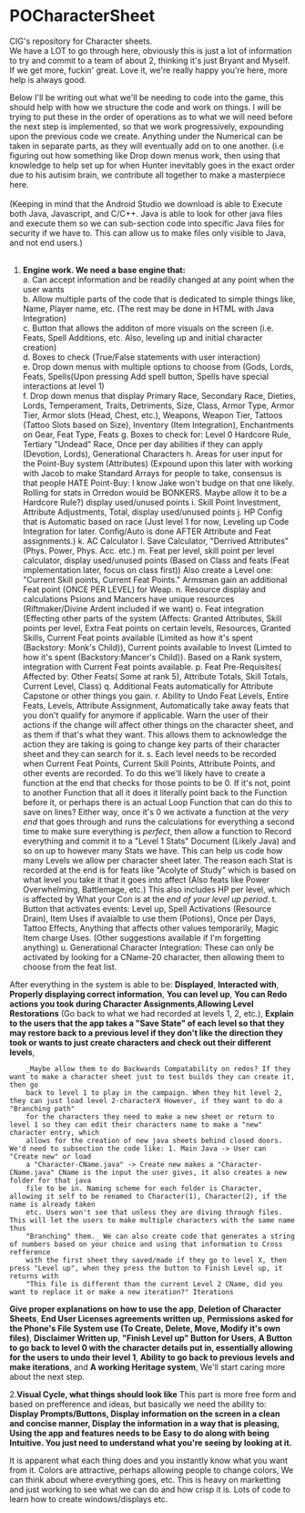 # POCharacterSheet
CIG's repository for Character sheets.<br>
We have a LOT to go through here, obviously this is just a lot of information to try and commit to a team of about 2, thinking it's just Bryant and Myself.
If we get more, fuckin' great. Love it, we're really happy you're here, more help is always good.<br>

Below I'll be writing out what we'll be needing to code into the game, this should help with how we structure the code and work on things. I will be trying
to put these in the order of operations as to what we will need before the next step is implemented, so that we work progressively, expounding upon the previous
code we create. Anything under the Numerical can be taken in separate parts, as they will eventually add on to one another. (i.e figuring out how something like
Drop down menus work, then using that knowledge to help set up for when Hunter inevitably goes in the exact order due to his autisim brain, we contribute all
together to make a masterpiece here.<br><br>
(Keeping in mind that the Android Studio we download is able to Execute both Java, Javascript, and C/C++. Java is able to look for other java files and
execute them so we can sub-section code into specific Java files for security if we have to. This can allow us to make files only visible to Java, and not
end users.)<br><br>

1. **Engine work. We need a base engine that:**<br>
  a. Can accept information and be readily changed at any point when the user wants<br>
  b. Allow multiple parts of the code that is dedicated to simple things like, Name, Player name, etc. (The rest may be done in HTML with Java Integration)<br>
  c. Button that allows the additon of more visuals on the screen (i.e. Feats, Spell Additions, etc. Also, leveling up and initial character creation)<br>
  d. Boxes to check (True/False statements with user interaction)<br>
  e. Drop down menus with multiple options to choose from (Gods, Lords, Feats, Spells(Upon pressing Add spell button, Spells have special interactions at
      level 1)  
   f. Drop down menus that display Primary Race, Secondary Race, Dieties, Lords, Temperament, Traits, Detriments, Size, Class, Armor Type, Armor Tier, Armor
      slots (Head, Chest, etc.), Weapons, Weapon Tier, Tattoos (Tattoo Slots based on Size), Inventory (Item Integration), Enchantments on Gear, Feat Type,
      Feats
  g. Boxes to check for: Level 0 Hardcore Rule, Tertiary "Undead" Race, Once per day abilities if they can apply (Devotion, Lords), Generational Characters
  h. Areas for user input for the Point-Buy system (Attributes) (Expound upon this later with working with Jacob to make Standard Arrays for people to take,
       consensus is that people HATE Point-Buy: I know Jake won't budge on that one likely. Rolling for stats in Orredon would be BONKERS. Maybe allow it to
       be a Hardcore Rule?) display used/unused points
  i. Skill Point Investment, Attribute Adjustments, Total, display used/unused points
  j. HP Config that is Automatic based on race (Just level 1 for now, Leveling up Code Integration for later. Config/Auto is done AFTER Attribute and Feat 
       assignments.)
  k. AC Calculator
  l. Save Calculator, "Derrived Attributes" (Phys. Power, Phys. Acc. etc.)
  m. Feat per level, skill point per level calculator, display used/unused points (Based on Class and feats (Feat implementation later, focus on class
        first)) Also create a Level one: "Current Skill points, Current Feat Points." Armsman gain an additional Feat point (ONCE PER LEVEL) for Weap.
  n. Resource display and calculations Psions and Mancers have unique resources (Riftmaker/Divine Ardent included if we want)
  o. Feat integration (Effecting other parts of the system (Affects: Granted Attributes, Skill points per level, Extra Feat points on certain levels,
        Resources, Granted Skills, Current Feat points available (Limited as how it's spent (Backstory: Monk's Child)), Current points available to Invest
        (Limted to how it's spent (Backstory:Mancer's Child)). Based on a Rank system, integration with Current Feat points available.
  p. Feat Pre-Requisites( Affected by: Other Feats( Some at rank 5), Attribute Totals, Skill Totals, Current Level, Class)
  q. Additional Feats automatically for Attribute Capstone or other things you gain.
  r. Ability to Undo Feat Levels, Entire Feats, Levels, Attribute Assignment, Automatically take away feats that you don't qualify for anymore if applicable.
        Warn the user of their actions if the change will affect other things on the character sheet, and as them if that's what they want. This allows them
        to acknowledge the action they are taking is going to change key parts of their character sheet and they can search for it.
  s. Each level needs to be recorded when Current Feat Points, Current Skill Points, Attribute Points, and other events are recorded. To do this we'll likely
        have to create a function at the end that checks for those points to be 0. If it's not, point to another Function that all it does it literally point
        back to the Function before it, or perhaps there is an actual Loop Function that can do this to save on lines? Either way, once it's 0 we activate
        a function at the _very end_ that goes through and runs the calculations for everything a second time to make sure everything is _perfect_, then
        allow a function to Record everything and commit it to a "Level 1 Stats" Document (Likely Java) and so on up to however many Stats we have. This can
        help us code how many Levels we allow per character sheet later. The reason each Stat is recorded at the end is for feats like "Acolyte of Study" 
        which is based on what level you take it that it goes into affect (Also feats like Power Overwhelming, Battlemage, etc.) This also includes HP per
        level, which is affected by What your Con is at the _end of your level up period_.
  t. Button that activates events: Level up, Spell Activations (Resource Drain), Item Uses if avaialble to use them (Potions), Once per Days, Tattoo Effects,
        Anything that affects other values temporarily, Magic Item charge Uses. (Other suggestions available if I'm forgetting anything)
  u. Generational Character Integration: These can only be activated by looking for a CName-20 character, then allowing them to choose from the feat list.  
      
        
After everything in the system is able to be: **Displayed**, **Interacted with**, **Properly displaying correct information**, **You can level up**, **You
can Redo actions you took during Character Assignments**,**Allowing Level Restorations** (Go back to what we had recorded at levels 1, 2, etc.), **Explain to
the users that the app takes a "Save State" of each level so that they may restore back to a previous level if they don't like the direction they took or
wants to just create characters and check out their different levels**,
        
        _Maybe allow them to do Backwards Compatability on redos? If they want to make a character sheet just to test builds they can create it, then go
        back to level 1 to play in the campaign. When they hit level 2, they can just load level 2-characterX However, if they want to do a "Branching path"
        for the characters they need to make a new sheet or return to level 1 so they can edit their characters name to make a "new" character entry, which
        allows for the creation of new java sheets behind closed doors. We'd need to subsection the code like: 1. Main Java -> User can "Create new" or load 
        a "Character-CName.java" -> Create new makes a "Character-CName.java" CName is the input the user gives, it also creates a new folder for that java
        file to be in. Naming scheme for each folder is Character, allowing it self to be renamed to Character(1), Character(2), if the name is already taken
        etc. Users won't see that unless they are diving through files. This will let the users to make multiple characters with the same name thus 
        "Branching" them._ We can also create code that generates a string of numbers based on your choice and using that information to Cross refference
        with the first sheet they saved/made if they go to level X, then press "Level up", when they press the button to Finish Level up, it returns with 
        "This file is different than the current Level 2 CName, did you want to replace it or make a new iteration?" Iterations
**Give proper explanations on how to use the app**, **Deletion of Character Sheets**, **End User Licenses agreements written up**, **Permissions asked for the Phone's File System use (To Create, Delete, Move, Modify it's own files)**, **Disclaimer Written up**, **"Finish Level up" Button for Users**, **A Button to go back to level 0 with the character details put in, essentially allowing for the users to undo their level 1**, **Ability to go back to previous levels and make iterations**, and **A working Heritage system**, We'll start caring more about the next step.

2.**Visual Cycle, what things should look like**
  This part is more free form and based on prefference and ideas, but basically we need the ability to: **Display Prompts/Buttons, Display information on the screen in a clean and concise manner, Display the information in a way that is pleasing, Using the app and features needs to be Easy to do along with being Intuitive. You just need to understand what you're seeing by looking at it.** 
  
  It is apparent what each thing does and you instantly know what you want from it. Colors are attractive, perhaps allowing people to change colors, We can think about where everything goes, etc. This is heavy on marketting and just working to see what we can do and how crisp it is. Lots of code to learn how to create windows/displays etc.
  
  
  
  
